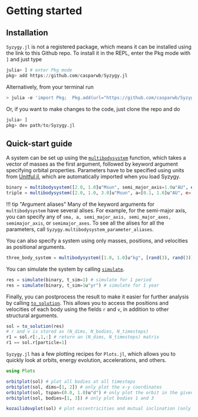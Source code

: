 # Getting started

## Installation

`Syzygy.jl` is not a registered package, which means it can be installed using the link to this Github repo. To install it in the REPL, enter the Pkg mode with `]` and just type

```julia
julia> ] # enter Pkg mode
pkg> add https://github.com/casparwb/Syzygy.jl
```

Alternatively, from your terminal run

```bash
> julia -e 'import Pkg;  Pkg.add(url="https://github.com/casparwb/Syzygy.jl")'
```

Or, if you want to make changes to the code, just clone the repo and do

```julia
julia> ]
pkg> dev path/to/Syzygy.jl
```

## Quick-start guide

A system can be set up using the [`multibodysystem`](@ref) function, which takes a vector of masses as the first argument, followed by keyword argument specifying orbital properties. Parameters have to be specified using units from [Unitful.jl](https://github.com/PainterQubits/Unitful.jl/), which are automatically imported when you load Syzygy.

```julia
binary = multibodysystem([2.0, 1.0]u"Msun", semi_major_axis=1.0u"AU", eccentricity=0.1)
triple = multibodysystem([2.0, 1.0, 3.0]u"Msun", a=[0.1, 1.0]u"AU", e=[0.1, 0.2])
```

!!! tip "Argument aliases"
    Many of the keyword arguments for `multibodysystem` have several alises. For example, for the semi-major axis, you can specify any of `sma, a, semi_major_axis, semi_major_axes, semimajor_axis`, or `semimajor_axes`. To see all the alises for all the parameters, call `Syzygy.multibodysystem_parameter_aliases`.

You can also specify a system using only masses, positions, and velocities as positional arguments.

```julia
three_body_system = multibodysystem([1.0, 1.0]u"kg", [rand(3), rand(3)]u"m", [rand(3), rand(3)]u"m/s")
```

You can simulate the system by calling [`simulate`](@ref).

```julia
res = simulate(binary, t_sim=1) # simulate for 1 period
res = simulate(binary, t_sim=1u"yr") # simulate for 1 year
```

Finally, you can postprocess the result to make it easier for further analysis by calling [`to_solution`](@ref). This allows you to access the positions and velocities of each body using the fields `r` and `v`, in addition to other structural arguments. 

```julia
sol = to_solution(res)
# r and v is stored as (N_dims, N_bodies, N_timesteps)
r1 = sol.r[:,1,:] # return an (N_dims, N_timesteps) matrix
r1 == sol.r[particle=1] 
```

`Syzygy.jl` has a few plotting recipes for `Plots.jl`, which allows you to quickly look at orbits, energy evolution, accelerations, and others. 

```julia
using Plots

orbitplot(sol) # plot all bodies at all timesteps
orbitplot(sol, dims=[1, 2]) # only plot the x-y coordinates
orbitplot(sol, tspan=(0.0, 1.0)u"d") # only plot the orbit in the given timespan
orbitplot(sol, bodies=[1, 3]) # only plot bodies 1 and 3

kozailidovplot(sol) # plot eccentricities and mutual inclination (only works for triples)

```

